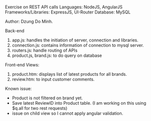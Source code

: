 Exercise on REST API calls
Languages: NodeJS, AngularJS
Frameworks/Libraries: ExpressJS, UI-Router
Database: MySQL

Author: Dzung Do Minh.

Back-end
1. app.js: handles the initiation of server, connection and libraries.
2. connection.js: contains information of connection to mysql server.
3. routers.js: handle routing of APIs
4. product.js, brand.js: to do query on database


Front-end
Views:
1. product.htm: displays list of latest products for all brands.
2. review.htm: to input customer comments.

Known issue:
- Product is not filtered on brand yet.
- Save latest ReviewID into Product table. (I am working on this using $q.all for two rest requests)
- issue on child view so I cannot apply angular validation.
